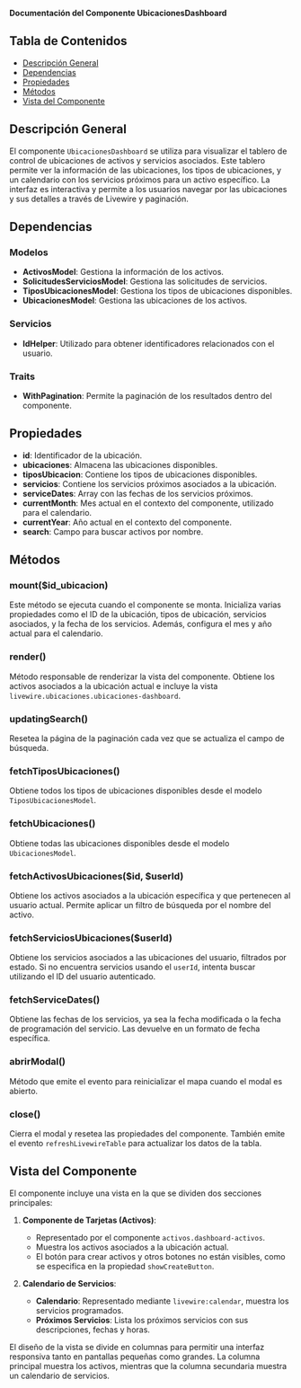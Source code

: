 **Documentación del Componente UbicacionesDashboard**

## Tabla de Contenidos
- [Descripción General](#descripción-general)
- [Dependencias](#dependencias)
- [Propiedades](#propiedades)
- [Métodos](#métodos)
- [Vista del Componente](#vista-del-componente)

## Descripción General
El componente `UbicacionesDashboard` se utiliza para visualizar el tablero de control de ubicaciones de activos y servicios asociados. Este tablero permite ver la información de las ubicaciones, los tipos de ubicaciones, y un calendario con los servicios próximos para un activo específico. La interfaz es interactiva y permite a los usuarios navegar por las ubicaciones y sus detalles a través de Livewire y paginación.

## Dependencias
### Modelos
- **ActivosModel**: Gestiona la información de los activos.
- **SolicitudesServiciosModel**: Gestiona las solicitudes de servicios.
- **TiposUbicacionesModel**: Gestiona los tipos de ubicaciones disponibles.
- **UbicacionesModel**: Gestiona las ubicaciones de los activos.

### Servicios
- **IdHelper**: Utilizado para obtener identificadores relacionados con el usuario.

### Traits
- **WithPagination**: Permite la paginación de los resultados dentro del componente.

## Propiedades
- **id**: Identificador de la ubicación.
- **ubicaciones**: Almacena las ubicaciones disponibles.
- **tiposUbicacion**: Contiene los tipos de ubicaciones disponibles.
- **servicios**: Contiene los servicios próximos asociados a la ubicación.
- **serviceDates**: Array con las fechas de los servicios próximos.
- **currentMonth**: Mes actual en el contexto del componente, utilizado para el calendario.
- **currentYear**: Año actual en el contexto del componente.
- **search**: Campo para buscar activos por nombre.

## Métodos
### mount($id_ubicacion)
Este método se ejecuta cuando el componente se monta. Inicializa varias propiedades como el ID de la ubicación, tipos de ubicación, servicios asociados, y la fecha de los servicios. Además, configura el mes y año actual para el calendario.

### render()
Método responsable de renderizar la vista del componente. Obtiene los activos asociados a la ubicación actual e incluye la vista `livewire.ubicaciones.ubicaciones-dashboard`.

### updatingSearch()
Resetea la página de la paginación cada vez que se actualiza el campo de búsqueda.

### fetchTiposUbicaciones()
Obtiene todos los tipos de ubicaciones disponibles desde el modelo `TiposUbicacionesModel`.

### fetchUbicaciones()
Obtiene todas las ubicaciones disponibles desde el modelo `UbicacionesModel`.

### fetchActivosUbicaciones($id, $userId)
Obtiene los activos asociados a la ubicación específica y que pertenecen al usuario actual. Permite aplicar un filtro de búsqueda por el nombre del activo.

### fetchServiciosUbicaciones($userId)
Obtiene los servicios asociados a las ubicaciones del usuario, filtrados por estado. Si no encuentra servicios usando el `userId`, intenta buscar utilizando el ID del usuario autenticado.

### fetchServiceDates()
Obtiene las fechas de los servicios, ya sea la fecha modificada o la fecha de programación del servicio. Las devuelve en un formato de fecha específica.

### abrirModal()
Método que emite el evento para reinicializar el mapa cuando el modal es abierto.

### close()
Cierra el modal y resetea las propiedades del componente. También emite el evento `refreshLivewireTable` para actualizar los datos de la tabla.

## Vista del Componente
El componente incluye una vista en la que se dividen dos secciones principales:

1. **Componente de Tarjetas (Activos)**:
   - Representado por el componente `activos.dashboard-activos`.
   - Muestra los activos asociados a la ubicación actual.
   - El botón para crear activos y otros botones no están visibles, como se especifica en la propiedad `showCreateButton`.

2. **Calendario de Servicios**:
   - **Calendario**: Representado mediante `livewire:calendar`, muestra los servicios programados.
   - **Próximos Servicios**: Lista los próximos servicios con sus descripciones, fechas y horas.

El diseño de la vista se divide en columnas para permitir una interfaz responsiva tanto en pantallas pequeñas como grandes. La columna principal muestra los activos, mientras que la columna secundaria muestra un calendario de servicios.

